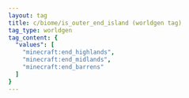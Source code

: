 ```yaml
---
layout: tag
title: c/biome/is_outer_end_island (worldgen tag)
tag_type: worldgen
tag_content: {
  "values": [
    "minecraft:end_highlands",
    "minecraft:end_midlands",
    "minecraft:end_barrens"
  ]
}
---
```

